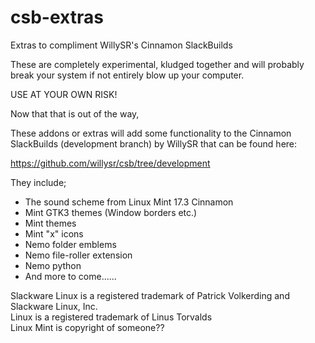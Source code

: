 # csb-extras
Extras to compliment WillySR's Cinnamon SlackBuilds

These are completely experimental, kludged together and will probably break your system if not entirely blow up your computer.

USE AT YOUR OWN RISK!

Now that that is out of the way,

These addons or extras will add some functionality to the Cinnamon SlackBuilds (development branch) by WillySR that can be found here:

https://github.com/willysr/csb/tree/development

They include;

 * The sound scheme from Linux Mint 17.3 Cinnamon
 * Mint GTK3 themes (Window borders etc.)
 * Mint themes
 * Mint "x" icons
 * Nemo folder emblems
 * Nemo file-roller extension
 * Nemo python
 * And more to come......


Slackware Linux is a registered trademark of Patrick Volkerding and Slackware Linux, Inc.<br>
Linux is a registered trademark of Linus Torvalds<br>
Linux Mint is copyright of someone??
